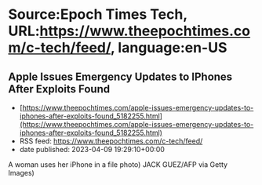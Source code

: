 # Source:Epoch Times Tech, URL:https://www.theepochtimes.com/c-tech/feed/, language:en-US

## Apple Issues Emergency Updates to IPhones After Exploits Found
 - [https://www.theepochtimes.com/apple-issues-emergency-updates-to-iphones-after-exploits-found_5182255.html](https://www.theepochtimes.com/apple-issues-emergency-updates-to-iphones-after-exploits-found_5182255.html)
 - RSS feed: https://www.theepochtimes.com/c-tech/feed/
 - date published: 2023-04-09 19:29:10+00:00

A woman uses her iPhone in a file photo) JACK GUEZ/AFP via Getty Images)

